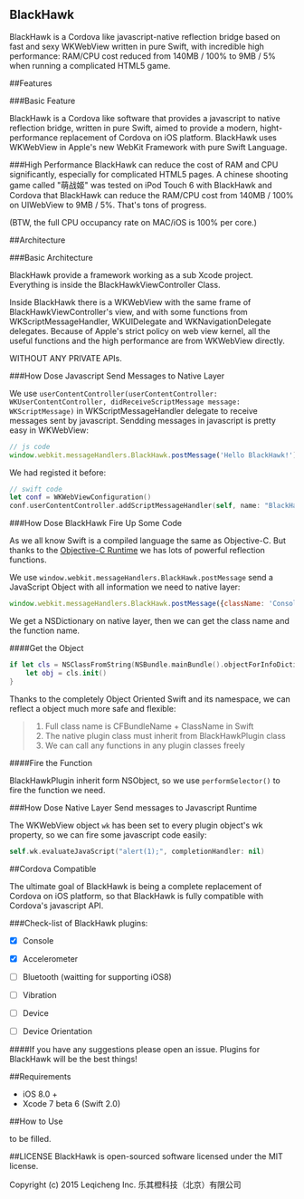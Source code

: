 BlackHawk
------------

BlackHawk is a Cordova like javascript-native reflection bridge based on fast and sexy WKWebView written in pure Swift, with incredible high performance: RAM/CPU cost reduced from 140MB / 100% to 9MB / 5% when running a complicated HTML5 game.

##Features

###Basic Feature

BlackHawk is a Cordova like software that provides a javascript to native reflection bridge, written in pure Swift, aimed to provide a modern, hight-performance replacement of Cordova  on iOS platform. BlackHawk uses WKWebView in Apple's new WebKit Framework with pure Swift Language.

###High Performance
BlackHawk can reduce the cost of RAM and CPU significantly, especially for complicated HTML5 pages. A chinese shooting game called "萌战姬" was tested on iPod Touch 6 with BlackHawk and Cordova that BlackHawk can reduce the RAM/CPU cost from 140MB / 100% on UIWebView to 9MB / 5%. That's tons of progress.

(BTW, the full CPU occupancy rate on MAC/iOS is 100% per core.)

##Architecture

###Basic Architecture

BlackHawk provide a framework working as a sub Xcode project. Everything is inside the BlackHawkViewController Class.

Inside BlackHawk there is a WKWebView with the same frame of BlackHawkViewController's view, and with some functions from WKScriptMessageHandler, WKUIDelegate and WKNavigationDelegate delegates. Because of Apple's strict policy on web view kernel, all the useful functions and the high performance are from WKWebView directly.

WITHOUT ANY PRIVATE APIs.

###How Dose Javascript Send Messages to Native Layer

We use `userContentController(userContentController: WKUserContentController, didReceiveScriptMessage message: WKScriptMessage)` in WKScriptMessageHandler delegate to receive messages sent by javascript. Sendding messages in javascript is pretty easy in WKWebView:

```js
// js code
window.webkit.messageHandlers.BlackHawk.postMessage('Hello BlackHawk!');
```

We had registed it before:

```swift
// swift code
let conf = WKWebViewConfiguration()
conf.userContentController.addScriptMessageHandler(self, name: "BlackHawk")
```

###How Dose BlackHawk Fire Up Some Code

As we all know Swift is a compiled language the same as Objective-C. But thanks to the [Objective-C Runtime](https://developer.apple.com/library/prerelease/ios/documentation/Cocoa/Reference/ObjCRuntimeRef/) we has lots of powerful reflection functions.

We use `window.webkit.messageHandlers.BlackHawk.postMessage` send a JavaScript Object with all information we need to native layer:

```js
window.webkit.messageHandlers.BlackHawk.postMessage({className: 'Console', functionName: 'log', taskId: Queue.length - 1, data: string});
```

We get a NSDictionary on native layer, then we can get the class name and the function name.

####Get the Object

```swift
if let cls = NSClassFromString(NSBundle.mainBundle().objectForInfoDictionaryKey("CFBundleName")!.description + "." + className) as? BlackHawkPlugin.Type{
    let obj = cls.init()
}
```

Thanks to the completely Object Oriented Swift and its namespace, we can reflect a object much more safe and flexible:

> 1. Full class name is CFBundleName + ClassName in Swift
> 2. The native plugin class must inherit from BlackHawkPlugin class
> 3. We can call any functions in any plugin classes freely

####Fire the Function

BlackHawkPlugin inherit form NSObject, so we use `performSelector()` to fire the function we need.

###How Dose Native Layer Send messages to Javascript Runtime

The WKWebView object `wk` has been set to every plugin object's wk property, so we can fire some javascript code easily:

```swift
self.wk.evaluateJavaScript("alert(1);", completionHandler: nil)
```

##Cordova Compatible

The ultimate goal of BlackHawk is being a complete replacement of Cordova on iOS platform, so that BlackHawk is fully compatible with Cordova's javascript API.

###Check-list of BlackHawk plugins:

- [x] Console
- [x] Accelerometer
- [ ] Bluetooth (waitting for supporting iOS8)
- [ ] Vibration
- [ ] Device
- [ ] Device Orientation


####If you have any suggestions please open an issue. Plugins for BlackHawk will be the best things!

##Requirements

* iOS 8.0 +
* Xcode 7 beta 6 (Swift 2.0)

##How to Use

to be filled.

##LICENSE
BlackHawk is open-sourced software licensed under the MIT license.

Copyright (c) 2015 Leqicheng Inc. 乐其橙科技（北京）有限公司
